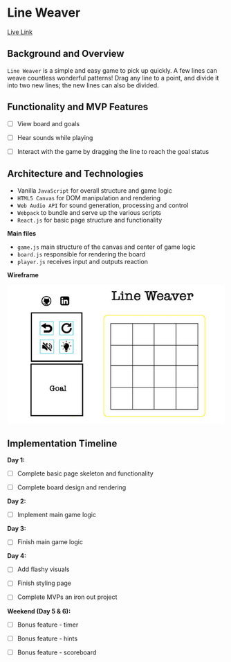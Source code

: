 # Line Weaver

[Live Link](https://github.com/xiaoyuny/javascript-project)

## Background and Overview

`Line Weaver` is a simple and easy game to pick up quickly. A few lines can weave countless wonderful patterns! Drag any line to a point, and divide it into two new lines; the new lines can also be divided.

## Functionality and MVP Features

- [ ] View board and goals

- [ ] Hear sounds while playing

- [ ] Interact with the game by dragging the line to reach the goal status

## Architecture and Technologies

- Vanilla `JavaScript` for overall structure and game logic
- `HTML5 Canvas` for DOM manipulation and rendering
- `Web Audio API` for sound generation, processing and control
- `Webpack` to bundle and serve up the various scripts
- `React.js` for basic page structure and functionality

**Main files**

- `game.js` main structure of the canvas and center of game logic
- `board.js` responsible for rendering the board
- `player.js` receives input and outputs reaction

**Wireframe**

![](readme_img/wireframe.jpg)

## Implementation Timeline

**Day 1:**

- [ ] Complete basic page skeleton and functionality

- [ ] Complete board design and rendering

**Day 2:**

- [ ] Implement main game logic

**Day 3:**

- [ ] Finish main game logic

**Day 4:**

- [ ] Add flashy visuals

- [ ] Finish styling page

- [ ] Complete MVPs an iron out project

**Weekend (Day 5 & 6):**

- [ ] Bonus feature - timer

- [ ] Bonus feature - hints

- [ ] Bonus feature - scoreboard
